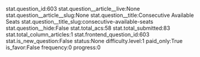 stat.question_id:603
stat.question__article__live:None
stat.question__article__slug:None
stat.question__title:Consecutive Available Seats
stat.question__title_slug:consecutive-available-seats
stat.question__hide:False
stat.total_acs:58
stat.total_submitted:83
stat.total_column_articles:1
stat.frontend_question_id:603
stat.is_new_question:False
status:None
difficulty.level:1
paid_only:True
is_favor:False
frequency:0
progress:0
